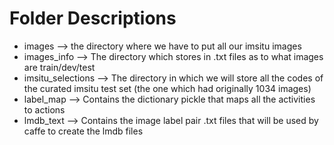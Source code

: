 # Folder Descriptions

* images --> the directory where we have to put all our imsitu images
* images_info --> The directory which stores in .txt files as to what images are train/dev/test
* imsitu_selections --> The directory in which we will store all the codes of the curated imsitu test set (the one which had originally 1034 images)
* label_map --> Contains the dictionary pickle that maps all the activities to actions
* lmdb_text --> Contains the image label pair .txt files that will be used by caffe to create the lmdb files


